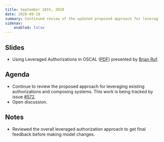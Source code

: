 ```yaml
---
title: September 18th, 2020
date: 2020-09-18
summary: Continued review of the updated proposed approach for leveraging existing authorizations and composing systems.
sidenav:
    enabled: false
---
```


## Slides

- Using Leveraged Authorizations in OSCAL ([PDF](/presentations/oscal-leveraged-authorizations-v5.pdf)) presented by [Brian Ruf](https://github.com/brianrufgsa).

## Agenda

- Continue to review the proposed approach for leveraging existing authorizations and composing systems. This work is being tracked by issue [#572](https://github.com/usnistgov/OSCAL/issues/572).
- Open discussion.

## Notes

- Reviewed the overall leveraged authorization approach to get final feedback before making model changes.
